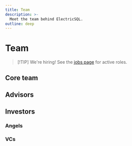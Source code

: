 ```yaml
---
title: Team
description: >-
  Meet the team behind ElectricSQL.
outline: deep
---
```


<script setup>
import TeamMembers from '../src/components/TeamMembers.vue'
import { data } from '../data/team.data.ts'
import { data as activeJobs } from '../data/activeJobs.data.ts'

const { advisors, angels, team, vcs } = data

const currentlyHiring = activeJobs.length > 0
</script>

<style scoped>
  .vp-doc h3 {
    margin-bottom: 1rem;
  }
</style>

# Team

<div v-if="currentlyHiring">

> [!TIP] We're hiring!
> See the [jobs page](/about/jobs/) for active roles.

</div>

## Core team

<TeamMembers :items="team" />

## Advisors

<TeamMembers :items="advisors" />

## Investors

### Angels

<TeamMembers :items="angels" />

### VCs

<TeamMembers :items="vcs" />